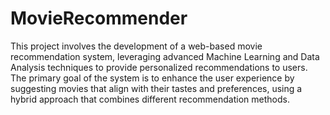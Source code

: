 # MovieRecommender

This project involves the development of a web-based movie recommendation system, leveraging advanced Machine Learning and Data Analysis techniques to provide personalized recommendations to users. The primary goal of the system is to enhance the user experience by suggesting movies that align with their tastes and preferences, using a hybrid approach that combines different recommendation methods.
